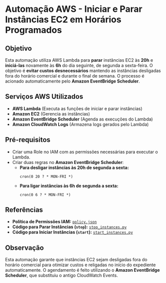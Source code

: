 # Automação AWS - Iniciar e Parar Instâncias EC2 em Horários Programados

## Objetivo
Esta automação utiliza AWS Lambda para **parar** instâncias EC2 às **20h** e **iniciá-las** novamente às **6h** do dia seguinte, de segunda a sexta-feira. O objetivo é **evitar custos desnecessários** mantendo as instâncias desligadas fora do horário comercial e durante o final de semana. O processo é acionado automaticamente pelo **Amazon EventBridge Scheduler**.

## Serviços AWS Utilizados
- **AWS Lambda** (Executa as funções de iniciar e parar instâncias)
- **Amazon EC2** (Gerencia as instâncias)
- **Amazon EventBridge Scheduler** (Agenda as execuções do Lambda)
- **Amazon CloudWatch Logs** (Armazena logs gerados pelo Lambda)

## Pré-requisitos
- Criar uma Role no IAM com as permissões necessárias para executar o Lambda.
- Criar duas regras no **Amazon EventBridge Scheduler**:
  - **Para desligar instâncias às 20h de segunda a sexta:**
    ```
    cron(0 20 ? * MON-FRI *)
    ```
  - **Para ligar instâncias às 6h de segunda a sexta:**
    ```
    cron(0 6 ? * MON-FRI *)
    ```


## Referências
- **Política de Permissões IAM:** [`policy.json`](./script4-IAM-Role.json)
- **Código para Parar Instâncias (`stop`):** [`stop_instances.py`](./script4-Python-Stop-Instances.py)
- **Código para Iniciar Instâncias (`start`):** [`start_instances.py`](./script4-Python-Start-Instances.py)


## Observação
Esta automação garante que instâncias EC2 sejam desligadas fora do horário comercial para otimizar custos e religadas no início do expediente automaticamente. O agendamento é feito utilizando o **Amazon EventBridge Scheduler**, que substituiu o antigo CloudWatch Events.


